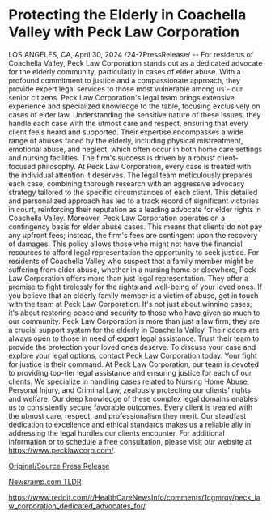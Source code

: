 # Protecting the Elderly in Coachella Valley with Peck Law Corporation

LOS ANGELES, CA, April 30, 2024 /24-7PressRelease/ -- For residents of Coachella Valley, Peck Law Corporation stands out as a dedicated advocate for the elderly community, particularly in cases of elder abuse. With a profound commitment to justice and a compassionate approach, they provide expert legal services to those most vulnerable among us - our senior citizens.   Peck Law Corporation's legal team brings extensive experience and specialized knowledge to the table, focusing exclusively on cases of elder law. Understanding the sensitive nature of these issues, they handle each case with the utmost care and respect, ensuring that every client feels heard and supported. Their expertise encompasses a wide range of abuses faced by the elderly, including physical mistreatment, emotional abuse, and neglect, which often occur in both home care settings and nursing facilities.  The firm's success is driven by a robust client-focused philosophy. At Peck Law Corporation, every case is treated with the individual attention it deserves. The legal team meticulously prepares each case, combining thorough research with an aggressive advocacy strategy tailored to the specific circumstances of each client. This detailed and personalized approach has led to a track record of significant victories in court, reinforcing their reputation as a leading advocate for elder rights in Coachella Valley.  Moreover, Peck Law Corporation operates on a contingency basis for elder abuse cases. This means that clients do not pay any upfront fees; instead, the firm's fees are contingent upon the recovery of damages. This policy allows those who might not have the financial resources to afford legal representation the opportunity to seek justice.  For residents of Coachella Valley who suspect that a family member might be suffering from elder abuse, whether in a nursing home or elsewhere, Peck Law Corporation offers more than just legal representation. They offer a promise to fight tirelessly for the rights and well-being of your loved ones. If you believe that an elderly family member is a victim of abuse, get in touch with the team at Peck Law Corporation. It's not just about winning cases; it's about restoring peace and security to those who have given so much to our community.  Peck Law Corporation is more than just a law firm; they are a crucial support system for the elderly in Coachella Valley. Their doors are always open to those in need of expert legal assistance. Trust their team to provide the protection your loved ones deserve. To discuss your case and explore your legal options, contact Peck Law Corporation today. Your fight for justice is their command.  At Peck Law Corporation, our team is devoted to providing top-tier legal assistance and ensuring justice for each of our clients. We specialize in handling cases related to Nursing Home Abuse, Personal Injury, and Criminal Law, zealously protecting our clients' rights and welfare. Our deep knowledge of these complex legal domains enables us to consistently secure favorable outcomes. Every client is treated with the utmost care, respect, and professionalism they merit. Our steadfast dedication to excellence and ethical standards makes us a reliable ally in addressing the legal hurdles our clients encounter. For additional information or to schedule a free consultation, please visit our website at https://www.pecklawcorp.com/. 

[Original/Source Press Release](https://www.24-7pressrelease.com/press-release/510491/protecting-the-elderly-in-coachella-valley-with-peck-law-corporation)
                    

[Newsramp.com TLDR](None) 

https://www.reddit.com/r/HealthCareNewsInfo/comments/1cgmrqv/peck_law_corporation_dedicated_advocates_for/